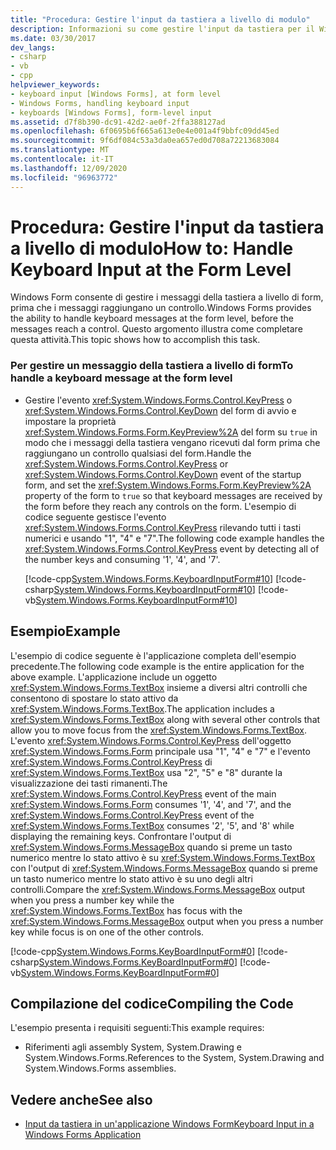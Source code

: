 ```yaml
---
title: "Procedura: Gestire l'input da tastiera a livello di modulo"
description: Informazioni su come gestire l'input da tastiera per il Windows Forms a livello di form, prima che i messaggi raggiungano un controllo.
ms.date: 03/30/2017
dev_langs:
- csharp
- vb
- cpp
helpviewer_keywords:
- keyboard input [Windows Forms], at form level
- Windows Forms, handling keyboard input
- keyboards [Windows Forms], form-level input
ms.assetid: d7f8b390-dc91-42d2-ae0f-2ffa388127ad
ms.openlocfilehash: 6f0695b6f665a613e0e4e001a4f9bbfc09dd45ed
ms.sourcegitcommit: 9f6df084c53a3da0ea657ed0d708a72213683084
ms.translationtype: MT
ms.contentlocale: it-IT
ms.lasthandoff: 12/09/2020
ms.locfileid: "96963772"
---
```

# <a name="how-to-handle-keyboard-input-at-the-form-level"></a><span data-ttu-id="33969-103">Procedura: Gestire l'input da tastiera a livello di modulo</span><span class="sxs-lookup"><span data-stu-id="33969-103">How to: Handle Keyboard Input at the Form Level</span></span>
<span data-ttu-id="33969-104">Windows Form consente di gestire i messaggi della tastiera a livello di form, prima che i messaggi raggiungano un controllo.</span><span class="sxs-lookup"><span data-stu-id="33969-104">Windows Forms provides the ability to handle keyboard messages at the form level, before the messages reach a control.</span></span> <span data-ttu-id="33969-105">Questo argomento illustra come completare questa attività.</span><span class="sxs-lookup"><span data-stu-id="33969-105">This topic shows how to accomplish this task.</span></span>  
  
### <a name="to-handle-a-keyboard-message-at-the-form-level"></a><span data-ttu-id="33969-106">Per gestire un messaggio della tastiera a livello di form</span><span class="sxs-lookup"><span data-stu-id="33969-106">To handle a keyboard message at the form level</span></span>  
  
- <span data-ttu-id="33969-107">Gestire l'evento <xref:System.Windows.Forms.Control.KeyPress> o <xref:System.Windows.Forms.Control.KeyDown> del form di avvio e impostare la proprietà <xref:System.Windows.Forms.Form.KeyPreview%2A> del form su `true` in modo che i messaggi della tastiera vengano ricevuti dal form prima che raggiungano un controllo qualsiasi del form.</span><span class="sxs-lookup"><span data-stu-id="33969-107">Handle the <xref:System.Windows.Forms.Control.KeyPress> or <xref:System.Windows.Forms.Control.KeyDown> event of the startup form, and set the <xref:System.Windows.Forms.Form.KeyPreview%2A> property of the form to `true` so that keyboard messages are received by the form before they reach any controls on the form.</span></span> <span data-ttu-id="33969-108">L'esempio di codice seguente gestisce l'evento <xref:System.Windows.Forms.Control.KeyPress> rilevando tutti i tasti numerici e usando "1", "4" e "7".</span><span class="sxs-lookup"><span data-stu-id="33969-108">The following code example handles the <xref:System.Windows.Forms.Control.KeyPress> event by detecting all of the number keys and consuming '1', '4', and '7'.</span></span>  
  
     [!code-cpp[System.Windows.Forms.KeyboardInputForm#10](~/samples/snippets/cpp/VS_Snippets_Winforms/System.Windows.Forms.KeyboardInputForm/cpp/form1.cpp#10)]
     [!code-csharp[System.Windows.Forms.KeyboardInputForm#10](~/samples/snippets/csharp/VS_Snippets_Winforms/System.Windows.Forms.KeyboardInputForm/CS/form1.cs#10)]
     [!code-vb[System.Windows.Forms.KeyboardInputForm#10](~/samples/snippets/visualbasic/VS_Snippets_Winforms/System.Windows.Forms.KeyboardInputForm/VB/form1.vb#10)]  
  
## <a name="example"></a><span data-ttu-id="33969-109">Esempio</span><span class="sxs-lookup"><span data-stu-id="33969-109">Example</span></span>  
 <span data-ttu-id="33969-110">L'esempio di codice seguente è l'applicazione completa dell'esempio precedente.</span><span class="sxs-lookup"><span data-stu-id="33969-110">The following code example is the entire application for the above example.</span></span> <span data-ttu-id="33969-111">L'applicazione include un oggetto <xref:System.Windows.Forms.TextBox> insieme a diversi altri controlli che consentono di spostare lo stato attivo da <xref:System.Windows.Forms.TextBox>.</span><span class="sxs-lookup"><span data-stu-id="33969-111">The application includes a <xref:System.Windows.Forms.TextBox> along with several other controls that allow you to move focus from the <xref:System.Windows.Forms.TextBox>.</span></span> <span data-ttu-id="33969-112">L'evento <xref:System.Windows.Forms.Control.KeyPress> dell'oggetto <xref:System.Windows.Forms.Form> principale usa "1", "4" e "7" e l'evento <xref:System.Windows.Forms.Control.KeyPress> di <xref:System.Windows.Forms.TextBox> usa "2", "5" e "8" durante la visualizzazione dei tasti rimanenti.</span><span class="sxs-lookup"><span data-stu-id="33969-112">The <xref:System.Windows.Forms.Control.KeyPress> event of the main <xref:System.Windows.Forms.Form> consumes '1', '4', and '7', and the <xref:System.Windows.Forms.Control.KeyPress> event of the <xref:System.Windows.Forms.TextBox> consumes '2', '5', and '8' while displaying the remaining keys.</span></span> <span data-ttu-id="33969-113">Confrontare l'output di <xref:System.Windows.Forms.MessageBox> quando si preme un tasto numerico mentre lo stato attivo è su <xref:System.Windows.Forms.TextBox> con l'output di <xref:System.Windows.Forms.MessageBox> quando si preme un tasto numerico mentre lo stato attivo è su uno degli altri controlli.</span><span class="sxs-lookup"><span data-stu-id="33969-113">Compare the <xref:System.Windows.Forms.MessageBox> output when you press a number key while the <xref:System.Windows.Forms.TextBox> has focus with the <xref:System.Windows.Forms.MessageBox> output when you press a number key while focus is on one of the other controls.</span></span>  
  
 [!code-cpp[System.Windows.Forms.KeyBoardInputForm#0](~/samples/snippets/cpp/VS_Snippets_Winforms/System.Windows.Forms.KeyboardInputForm/cpp/form1.cpp#0)]
 [!code-csharp[System.Windows.Forms.KeyBoardInputForm#0](~/samples/snippets/csharp/VS_Snippets_Winforms/System.Windows.Forms.KeyboardInputForm/CS/form1.cs#0)]
 [!code-vb[System.Windows.Forms.KeyBoardInputForm#0](~/samples/snippets/visualbasic/VS_Snippets_Winforms/System.Windows.Forms.KeyboardInputForm/VB/form1.vb#0)]  
  
## <a name="compiling-the-code"></a><span data-ttu-id="33969-114">Compilazione del codice</span><span class="sxs-lookup"><span data-stu-id="33969-114">Compiling the Code</span></span>  
 <span data-ttu-id="33969-115">L'esempio presenta i requisiti seguenti:</span><span class="sxs-lookup"><span data-stu-id="33969-115">This example requires:</span></span>  
  
- <span data-ttu-id="33969-116">Riferimenti agli assembly System, System.Drawing e System.Windows.Forms.</span><span class="sxs-lookup"><span data-stu-id="33969-116">References to the System, System.Drawing and System.Windows.Forms assemblies.</span></span>  
  
## <a name="see-also"></a><span data-ttu-id="33969-117">Vedere anche</span><span class="sxs-lookup"><span data-stu-id="33969-117">See also</span></span>

- [<span data-ttu-id="33969-118">Input da tastiera in un'applicazione Windows Form</span><span class="sxs-lookup"><span data-stu-id="33969-118">Keyboard Input in a Windows Forms Application</span></span>](keyboard-input-in-a-windows-forms-application.md)
